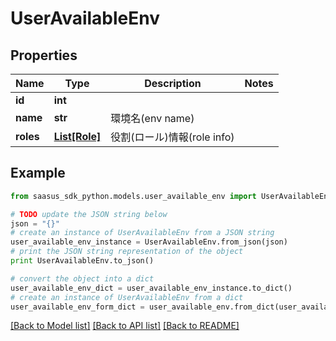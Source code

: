 # UserAvailableEnv


## Properties
Name | Type | Description | Notes
------------ | ------------- | ------------- | -------------
**id** | **int** |  | 
**name** | **str** | 環境名(env name) | 
**roles** | [**List[Role]**](Role.md) | 役割(ロール)情報(role info) | 

## Example

```python
from saasus_sdk_python.models.user_available_env import UserAvailableEnv

# TODO update the JSON string below
json = "{}"
# create an instance of UserAvailableEnv from a JSON string
user_available_env_instance = UserAvailableEnv.from_json(json)
# print the JSON string representation of the object
print UserAvailableEnv.to_json()

# convert the object into a dict
user_available_env_dict = user_available_env_instance.to_dict()
# create an instance of UserAvailableEnv from a dict
user_available_env_form_dict = user_available_env.from_dict(user_available_env_dict)
```
[[Back to Model list]](../README.md#documentation-for-models) [[Back to API list]](../README.md#documentation-for-api-endpoints) [[Back to README]](../README.md)


